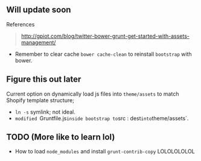 ## Will update soon

References

> http://gpiot.com/blog/twitter-bower-grunt-get-started-with-assets-management/

+ Remember to clear cache `bower cache-clean` to reinstall `bootstrap` with bower.


## Figure this out later

Current option on dynamically load js files into `theme/assets` to match Shopify template structure;

+ `ln -s` symlink; not ideal.
+ `modified `Gruntfile.js` inside bootstrap to `src : dest` into `theme/assets`. 

## TODO (More like to learn lol)

+ How to load `node_modules` and install `grunt-contrib-copy` LOLOLOLOLOL 